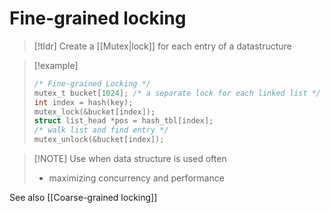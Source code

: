 # Fine-grained locking

> [!tldr] Create a [[Mutex|lock]] for each entry of a datastructure

> [!example] 
> ```c
> /* Fine-grained Locking */
> mutex_t bucket[1024]; /* a separate lock for each linked list */
> int index = hash(key);
> mutex_lock(&bucket[index]);
> struct list_head *pos = hash_tbl[index];
> /* walk list and find entry */
> mutex_unlock(&bucket[index]);
> ```

> [!NOTE] Use when data structure is used often
> * maximizing concurrency and performance

See also [[Coarse-grained locking]]